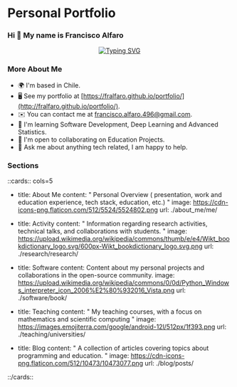 # Personal Portfolio

### Hi 👋 My name is Francisco Alfaro

<p align="center">
    <a href="https://git.io/typing-svg"><img src="https://readme-typing-svg.herokuapp.com?font=Fira+Code&size=25&duration=3000&pause=1000&color=e69138&center=true&vCenter=true&width=477&lines=Developer,+Speaker,+Teacher;Open+Source+Contributor" alt="Typing SVG" /></a>
</p>

### More About Me

* 🌍 I'm based in Chile.
* 🖥️ See my portfolio at [https://fralfaro.github.io/portfolio/](http://fralfaro.github.io/portfolio/).
* ✉️ You can contact me at [francisco.alfaro.496@gmail.com](mailto:francisco.alfaro.496@gmail.com).
* 🧠 I'm learning Software Development, Deep Learning and Advanced Statistics.
* 🤝 I'm open to collaborating on Education Projects.
* 💬 Ask me about anything tech related, I am happy to help.

### Sections

::cards:: cols=5

- title: About Me
  content: "
  Personal Overview ( presentation, work and education experience, 
  tech stack, education, etc.)
  "
  image: https://cdn-icons-png.flaticon.com/512/5524/5524802.png
  url: ./about_me/me/


- title: Activity
  content: "
  Information regarding research activities, technical talks, and collaborations with students.
  "
  image: https://upload.wikimedia.org/wikipedia/commons/thumb/e/e4/Wikt_bookdictionary_logo.svg/600px-Wikt_bookdictionary_logo.svg.png
  url: ./research/research/

- title: Software
  content: Content about my personal projects and collaborations in the open-source community.
  image: https://upload.wikimedia.org/wikipedia/commons/0/0d/Python_Windows_interpreter_icon_2006%E2%80%932016_Vista.png
  url: ./software/book/


- title: Teaching
  content: "
  My teaching courses, with a focus on mathematics and scientific computing
  "
  image: https://images.emojiterra.com/google/android-12l/512px/1f393.png
  url: ./teaching/universities/

- title: Blog
  content: "
  A collection of articles covering topics about programming and education.
  "
  image: https://cdn-icons-png.flaticon.com/512/10473/10473077.png
  url: ./blog/posts/

::/cards::
